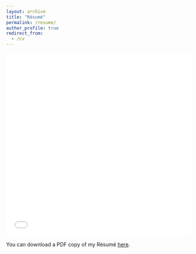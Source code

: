 ```yaml
---
layout: archive
title: "Résumé"
permalink: /resume/
author_profile: true
redirect_from:
  - /cv
---
```


<iframe src="/files/pdf/Data Science Resume March 2022.pdf" width="100%" height="500" frameborder="no" border="0" marginwidth="0" marginheight="0"></iframe>

<!--- You can download a PDF copy of my Résumé [here](/files/pdf/Data Science Resume March 2022.pdf). -->
You can download a PDF copy of my Résumé [here](/files/pdf/PhilipStrumineResume.pdf).
